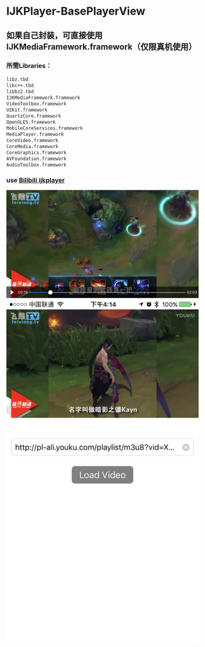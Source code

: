 # IJKPlayer-BasePlayerView

## 如果自己封装，可直接使用 IJKMediaFramework.framework（仅限真机使用）<br>
### 所需Libraries：<br>
  	libz.tbd
	libc++.tbd
	libbz2.tbd
	IJKMediaFramework.framework
	VideoToolbox.framework
	UIKit.framework
	QuartzCore.framework
	OpenGLES.framework
	MobileCoreServices.framework
	MediaPlayer.framework
	CoreVideo.framework
	CoreMedia.framework
	CoreGraphics.framework
	AVFoundation.framework
	AudioToolbox.framework

### use [Bilibili ijkplayer](https://github.com/Bilibili/ijkplayer)

![全屏播放](https://github.com/wangxiaocan/IJKPlayer-BasePlayerView/raw/master/BasePlayerView/screent.PNG)
![竖屏播放](https://github.com/wangxiaocan/IJKPlayer-BasePlayerView/raw/master/BasePlayerView/screen.PNG)

